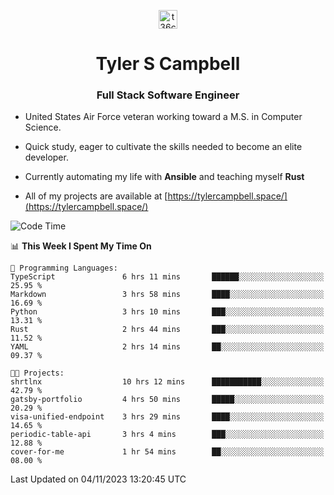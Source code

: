 <p align="center">
<a href="https://www.linkedin.com/in/t36campbell" target="blank"><img align="center" src="https://ik.imagekit.io/t36campbell/Portfolio/linkedin.png.original_m8bbGgPh6.png" alt="t36campbell" height="30" width="30" /></a>
</p>
<h1 align="center">Tyler S Campbell</h1>
<h3 align="center">Full Stack Software Engineer</h3>

* United States Air Force veteran working toward a M.S. in Computer Science.

* Quick study, eager to cultivate the skills needed to become an elite developer.

* Currently automating my life with **Ansible** and teaching myself **Rust**

* All of my projects are available at [https://tylercampbell.space/](https://tylercampbell.space/)

<!--START_SECTION:waka-->
![Code Time](http://img.shields.io/badge/Code%20Time-2%2C958%20hrs%2037%20mins-blue)

📊 **This Week I Spent My Time On** 

```text
💬 Programming Languages: 
TypeScript               6 hrs 11 mins       ██████░░░░░░░░░░░░░░░░░░░   25.95 % 
Markdown                 3 hrs 58 mins       ████░░░░░░░░░░░░░░░░░░░░░   16.69 % 
Python                   3 hrs 10 mins       ███░░░░░░░░░░░░░░░░░░░░░░   13.31 % 
Rust                     2 hrs 44 mins       ███░░░░░░░░░░░░░░░░░░░░░░   11.52 % 
YAML                     2 hrs 14 mins       ██░░░░░░░░░░░░░░░░░░░░░░░   09.37 % 

🐱‍💻 Projects: 
shrtlnx                  10 hrs 12 mins      ███████████░░░░░░░░░░░░░░   42.79 % 
gatsby-portfolio         4 hrs 50 mins       █████░░░░░░░░░░░░░░░░░░░░   20.29 % 
visa-unified-endpoint    3 hrs 29 mins       ████░░░░░░░░░░░░░░░░░░░░░   14.65 % 
periodic-table-api       3 hrs 4 mins        ███░░░░░░░░░░░░░░░░░░░░░░   12.88 % 
cover-for-me             1 hr 54 mins        ██░░░░░░░░░░░░░░░░░░░░░░░   08.00 % 
```


 Last Updated on 04/11/2023 13:20:45 UTC
<!--END_SECTION:waka-->
